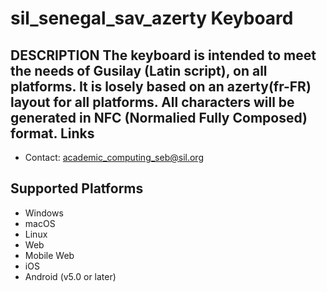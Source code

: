 sil_senegal_sav_azerty Keyboard
=====================

__DESCRIPTION__
The keyboard is intended to meet the needs of Gusilay (Latin script), on all platforms.
It is losely based on an azerty(fr-FR) layout for all platforms.
All characters will be generated in NFC (Normalied Fully Composed) format.
Links
-----

 * Contact:  academic_computing_seb@sil.org

Supported Platforms
-------------------
 * Windows
 * macOS
 * Linux
 * Web
 * Mobile Web
 * iOS
 * Android (v5.0 or later)
